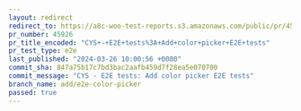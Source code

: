 ```yaml
---
layout: redirect
redirect_to: https://a8c-woo-test-reports.s3.amazonaws.com/public/pr/45926/e2e/index.html
pr_number: 45926
pr_title_encoded: "CYS+-+E2E+tests%3A+Add+color+picker+E2E+tests"
pr_test_type: e2e
last_published: "2024-03-26 10:00:56 +0000"
commit_sha: 847a75b17c7bd3bac2aafb459d7f28ea5e070700
commit_message: "CYS - E2E tests: Add color picker E2E tests"
branch_name: add/e2e-color-picker
passed: true
---
```

